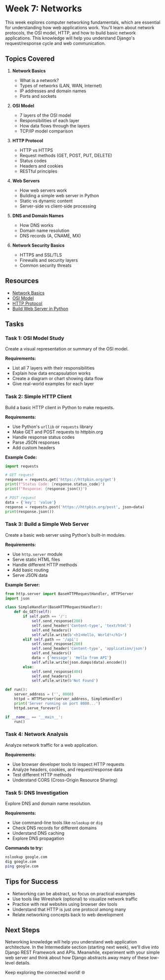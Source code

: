 # Week 7: Networks

This week explores computer networking fundamentals, which are essential for understanding how web applications work. You'll learn about network protocols, the OSI model, HTTP, and how to build basic network applications. This knowledge will help you understand Django's request/response cycle and web communication.

## Topics Covered

1. **Network Basics**
   - What is a network?
   - Types of networks (LAN, WAN, Internet)
   - IP addresses and domain names
   - Ports and sockets

2. **OSI Model**
   - 7 layers of the OSI model
   - Responsibilities of each layer
   - How data flows through the layers
   - TCP/IP model comparison

3. **HTTP Protocol**
   - HTTP vs HTTPS
   - Request methods (GET, POST, PUT, DELETE)
   - Status codes
   - Headers and cookies
   - RESTful principles

4. **Web Servers**
   - How web servers work
   - Building a simple web server in Python
   - Static vs dynamic content
   - Server-side vs client-side processing

5. **DNS and Domain Names**
   - How DNS works
   - Domain name resolution
   - DNS records (A, CNAME, MX)

6. **Network Security Basics**
   - HTTPS and SSL/TLS
   - Firewalls and security layers
   - Common security threats

## Resources

- [Network Basics](https://www.youtube.com/watch?v=q6tUCEUqxTQ&list=PL8s4OGp0649_e_Wbz5MlBgW5rBW-9hD0c)
- [OSI Model](https://www.youtube.com/watch?v=A31bxOyj5mk)
- [HTTP Protocol](https://www.youtube.com/watch?v=pi4gaFDBtMc)
- [Build Web Server in Python](https://www.youtube.com/watch?v=Hncp0mPfUvk&t=1s)

## Tasks

### Task 1: OSI Model Study
Create a visual representation or summary of the OSI model.

**Requirements:**
- List all 7 layers with their responsibilities
- Explain how data encapsulation works
- Create a diagram or chart showing data flow
- Give real-world examples for each layer

### Task 2: Simple HTTP Client
Build a basic HTTP client in Python to make requests.

**Requirements:**
- Use Python's `urllib` or `requests` library
- Make GET and POST requests to httpbin.org
- Handle response status codes
- Parse JSON responses
- Add custom headers

**Example Code:**
```python
import requests

# GET request
response = requests.get('https://httpbin.org/get')
print(f"Status Code: {response.status_code}")
print(f"Response: {response.json()}")

# POST request
data = {'key': 'value'}
response = requests.post('https://httpbin.org/post', json=data)
print(response.json())
```

### Task 3: Build a Simple Web Server
Create a basic web server using Python's built-in modules.

**Requirements:**
- Use `http.server` module
- Serve static HTML files
- Handle different HTTP methods
- Add basic routing
- Serve JSON data

**Example Server:**
```python
from http.server import BaseHTTPRequestHandler, HTTPServer
import json

class SimpleHandler(BaseHTTPRequestHandler):
    def do_GET(self):
        if self.path == '/':
            self.send_response(200)
            self.send_header('Content-type', 'text/html')
            self.end_headers()
            self.wfile.write(b'<h1>Hello, World!</h1>')
        elif self.path == '/api':
            self.send_response(200)
            self.send_header('Content-type', 'application/json')
            self.end_headers()
            data = {'message': 'Hello from API'}
            self.wfile.write(json.dumps(data).encode())
        else:
            self.send_response(404)
            self.end_headers()
            self.wfile.write(b'Not Found')

def run():
    server_address = ('', 8000)
    httpd = HTTPServer(server_address, SimpleHandler)
    print('Server running on port 8000...')
    httpd.serve_forever()

if __name__ == '__main__':
    run()
```

### Task 4: Network Analysis
Analyze network traffic for a web application.

**Requirements:**
- Use browser developer tools to inspect HTTP requests
- Analyze headers, cookies, and request/response data
- Test different HTTP methods
- Understand CORS (Cross-Origin Resource Sharing)

### Task 5: DNS Investigation
Explore DNS and domain name resolution.

**Requirements:**
- Use command-line tools like `nslookup` or `dig`
- Check DNS records for different domains
- Understand DNS caching
- Explore DNS propagation

**Commands to try:**
```bash
nslookup google.com
dig google.com
ping google.com
```

## Tips for Success

- Networking can be abstract, so focus on practical examples
- Use tools like Wireshark (optional) to visualize network traffic
- Practice with real websites using browser dev tools
- Understand that HTTP is just one protocol among many
- Relate networking concepts back to web development

## Next Steps

Networking knowledge will help you understand web application architecture. In the Intermediate section (starting next week), we'll dive into Django REST Framework and APIs. Meanwhile, experiment with your simple web server and think about how Django abstracts away many of these low-level details.

Keep exploring the connected world! 🌐
